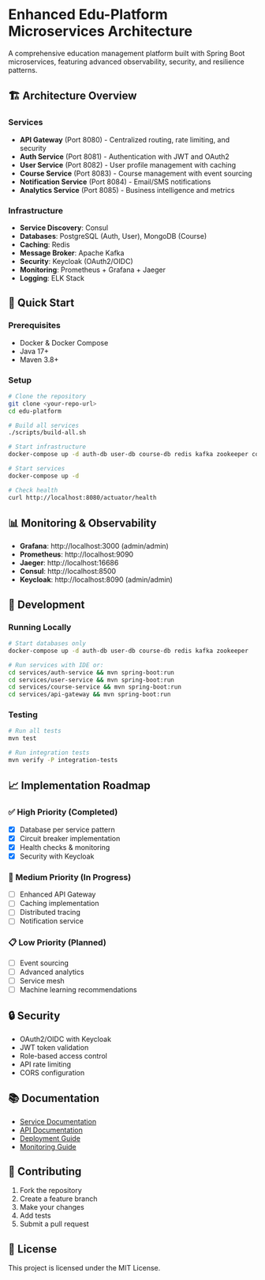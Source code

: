 # Enhanced Edu-Platform Microservices Architecture

A comprehensive education management platform built with Spring Boot microservices, featuring advanced observability, security, and resilience patterns.

## 🏗️ Architecture Overview

### Services
- **API Gateway** (Port 8080) - Centralized routing, rate limiting, and security
- **Auth Service** (Port 8081) - Authentication with JWT and OAuth2
- **User Service** (Port 8082) - User profile management with caching
- **Course Service** (Port 8083) - Course management with event sourcing
- **Notification Service** (Port 8084) - Email/SMS notifications
- **Analytics Service** (Port 8085) - Business intelligence and metrics

### Infrastructure
- **Service Discovery**: Consul
- **Databases**: PostgreSQL (Auth, User), MongoDB (Course)
- **Caching**: Redis
- **Message Broker**: Apache Kafka
- **Security**: Keycloak (OAuth2/OIDC)
- **Monitoring**: Prometheus + Grafana + Jaeger
- **Logging**: ELK Stack

## 🚀 Quick Start

### Prerequisites
- Docker & Docker Compose
- Java 17+
- Maven 3.8+

### Setup
```bash
# Clone the repository
git clone <your-repo-url>
cd edu-platform

# Build all services
./scripts/build-all.sh

# Start infrastructure
docker-compose up -d auth-db user-db course-db redis kafka zookeeper consul keycloak

# Start services
docker-compose up -d

# Check health
curl http://localhost:8080/actuator/health
```

## 📊 Monitoring & Observability

- **Grafana**: http://localhost:3000 (admin/admin)
- **Prometheus**: http://localhost:9090
- **Jaeger**: http://localhost:16686
- **Consul**: http://localhost:8500
- **Keycloak**: http://localhost:8090 (admin/admin)

## 🔧 Development

### Running Locally
```bash
# Start databases only
docker-compose up -d auth-db user-db course-db redis kafka zookeeper

# Run services with IDE or:
cd services/auth-service && mvn spring-boot:run
cd services/user-service && mvn spring-boot:run
cd services/course-service && mvn spring-boot:run
cd services/api-gateway && mvn spring-boot:run
```

### Testing
```bash
# Run all tests
mvn test

# Run integration tests
mvn verify -P integration-tests
```

## 📈 Implementation Roadmap

### ✅ High Priority (Completed)
- [x] Database per service pattern
- [x] Circuit breaker implementation
- [x] Health checks & monitoring
- [x] Security with Keycloak

### 🚧 Medium Priority (In Progress)
- [ ] Enhanced API Gateway
- [ ] Caching implementation
- [ ] Distributed tracing
- [ ] Notification service

### 📋 Low Priority (Planned)
- [ ] Event sourcing
- [ ] Advanced analytics
- [ ] Service mesh
- [ ] Machine learning recommendations

## 🔒 Security

- OAuth2/OIDC with Keycloak
- JWT token validation
- Role-based access control
- API rate limiting
- CORS configuration

## 📚 Documentation

- [Service Documentation](./docs/services.md)
- [API Documentation](./docs/api.md)
- [Deployment Guide](./docs/deployment.md)
- [Monitoring Guide](./docs/monitoring.md)

## 🤝 Contributing

1. Fork the repository
2. Create a feature branch
3. Make your changes
4. Add tests
5. Submit a pull request

## 📄 License

This project is licensed under the MIT License.
